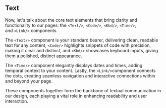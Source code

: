 ## Text
Now, let's talk about the core text elements that bring clarity and functionality to our pages: the `<Text/>`, `<Code/>`, `<Kbd/>`, `<Time/>`, and `<Link/>` components.

The `<Text/>` component is your standard bearer, delivering clean, readable text for any content, `<Code/>` highlights snippets of code with precision, making it clear and distinct, and `<Kbd/>` showcases keyboard inputs, giving them a polished, distinct appearance.

The `<Time/>` component elegantly displays dates and times, adding temporal context to your content. Lastly, the `<Link/>`component connects the dots, creating seamless navigation and interactive connections within and beyond your page.

These components together form the backbone of textual communication in our design, each playing a vital role in enhancing readability and user interaction.